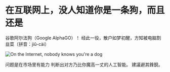 # 在互联网上，没人知道你是一条狗，而且还是

谷歌阿尔法狗（Google AlphaGO）！
经此一役，散户如梦初醒，方知被电脑割韭菜（拼音：jiǔ-cài）

![On the Internet, nobody knows you're a dog](https://upload.wikimedia.org/wikipedia/en/f/f8/Internet_dog.jpg)

问题是在市场里有能力
判断出对方乃比你魔高一丈的人工智能。
建議避其鋒銳。